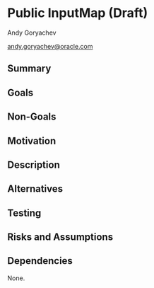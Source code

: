 # Public InputMap (Draft)

Andy Goryachev

<andy.goryachev@oracle.com>


## Summary




## Goals




## Non-Goals




## Motivation




## Description




## Alternatives




## Testing




## Risks and Assumptions



## Dependencies

None.
